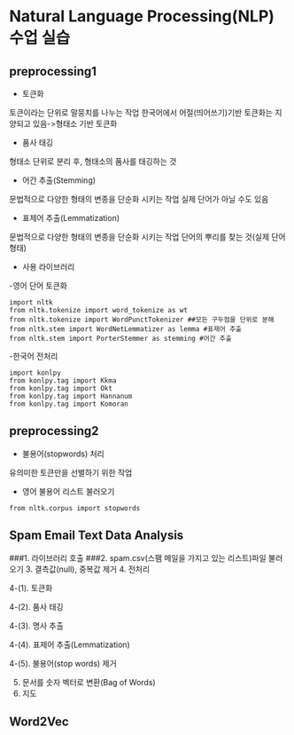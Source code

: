 # Natural Language Processing(NLP) 수업 실습
## preprocessing1
+ 토큰화

토큰이라는 단위로 말뭉치를 나누는 작업
한국어에서 어절(띄어쓰기)기반 토큰화는 지양되고 있음->형태소 기반 토큰화

+ 품사 태깅

형태소 단위로 분리 후, 형태소의 품사를 태깅하는 것

+ 어간 추출(Stemming)

문법적으로 다양한 형태의 변종을 단순화 시키는 작업
실제 단어가 아닐 수도 있음

+ 표제어 추출(Lemmatization)

문법적으로 다양한 형태의 변종을 단순화 시키는 작업
단어의 뿌리를 찾는 것(실제 단어 형태)

+ 사용 라이브러리

-영어 단어 토큰화
``` 
import nltk
from nltk.tokenize import word_tokenize as wt 
from nltk.tokenize import WordPunctTokenizer ##모든 구두점을 단위로 분해
from nltk.stem import WordNetLemmatizer as lemma #표제어 추출
from nltk.stem import PorterStemmer as stemming #어간 추출
``` 

-한국어 전처리
```
import konlpy
from konlpy.tag import Kkma
from konlpy.tag import Okt
from konlpy.tag import Hannanum
from konlpy.tag import Komoran
```
## preprocessing2
+ 불용어(stopwords) 처리

유의미한 토큰만을 선별하기 위한 작업

+ 영어 불용어 리스트 불러오기
``` 
from nltk.corpus import stopwords
``` 
## Spam Email Text Data Analysis
###1. 라이브러리 호출
###2. spam.csv(스팸 메일을 가지고 있는 리스트)파일 불러오기
3. 결측값(null), 중복값 제거
4. 전처리

  4-(1). 토큰화

  4-(2). 품사 태깅

   4-(3). 명사 추출

  4-(4). 표제어 추출(Lemmatization)

  4-(5). 불용어(stop words) 제거

5. 문서를 숫자 벡터로 변환(Bag of Words)
6. 지도 
## Word2Vec

